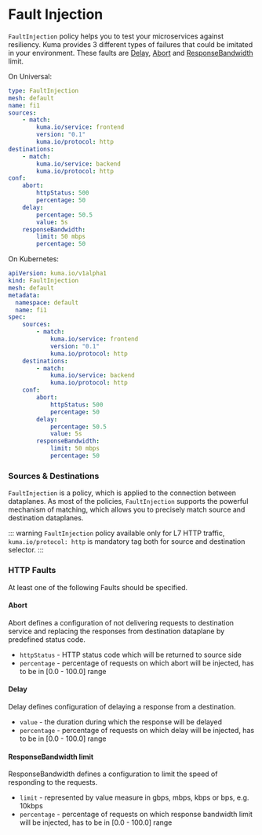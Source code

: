 # Fault Injection

`FaultInjection` policy helps you to test your microservices against resiliency. Kuma provides 3 different types of failures that could be imitated in your environment. 
These faults are [Delay](#delay), [Abort](#abort) and [ResponseBandwidth](#responsebandwidth-limit) limit.

On Universal:

```yaml
type: FaultInjection
mesh: default
name: fi1
sources:
    - match:
        kuma.io/service: frontend
        version: "0.1"
        kuma.io/protocol: http
destinations:
    - match:
        kuma.io/service: backend
        kuma.io/protocol: http
conf:        
    abort:
        httpStatus: 500
        percentage: 50
    delay:
        percentage: 50.5
        value: 5s
    responseBandwidth:
        limit: 50 mbps
        percentage: 50    
```

On Kubernetes:

```yaml
apiVersion: kuma.io/v1alpha1
kind: FaultInjection
mesh: default
metadata:
  namespace: default
  name: fi1
spec:
    sources:
        - match:
            kuma.io/service: frontend
            version: "0.1"
            kuma.io/protocol: http
    destinations:
        - match:
            kuma.io/service: backend
            kuma.io/protocol: http
    conf:        
        abort:
            httpStatus: 500
            percentage: 50
        delay:
            percentage: 50.5
            value: 5s
        responseBandwidth:
            limit: 50 mbps
            percentage: 50 
```

### Sources & Destinations
`FaultInjection` is a policy, which is applied to the connection between dataplanes. As most of the policies, `FaultInjection` supports the powerful mechanism of matching, which allows you to precisely match source and destination dataplanes.

::: warning
`FaultInjection` policy available only for L7 HTTP traffic, `kuma.io/protocol: http` is mandatory tag both for source and destination selector.
:::

### HTTP Faults

At least one of the following Faults should be specified.
#### Abort

Abort defines a configuration of not delivering requests to destination service and replacing the responses from destination dataplane by
predefined status code.

- `httpStatus` -  HTTP status code which will be returned to source side
- `percentage` - percentage of requests on which abort will be injected, has to be in [0.0 - 100.0] range

#### Delay

Delay defines configuration of delaying a response from a destination.

- `value` - the duration during which the response will be delayed
- `percentage` - percentage of requests on which delay will be injected, has to be in [0.0 - 100.0] range

#### ResponseBandwidth limit

ResponseBandwidth defines a configuration to limit the speed of responding to the requests.

- `limit` - represented by value measure in gbps, mbps, kbps or bps, e.g. 10kbps
- `percentage` - percentage of requests on which response bandwidth limit will be injected, has to be in [0.0 - 100.0] range
